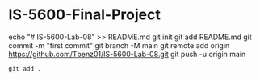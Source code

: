 # IS-5600-Final-Project

echo "# IS-5600-Lab-08" >> README.md
git init
git add README.md
git commit -m "first commit"
git branch -M main
git remote add origin https://github.com/Tbenz01/IS-5600-Lab-08.git
git push -u origin main

`git add .`
